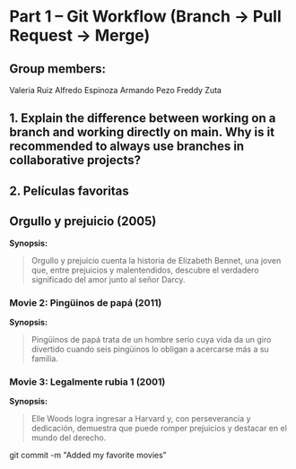 # Part 1 – Git Workflow (Branch → Pull Request → Merge)
## Group members: 

Valeria Ruiz
Alfredo Espinoza
Armando Pezo
Freddy Zuta

## 1. Explain the difference between working on a branch and working directly on main. Why is it recommended to always use branches in collaborative projects?


## 2. Películas favoritas

## Orgullo y prejuicio (2005)
**Synopsis:**
>Orgullo y prejuicio cuenta la historia de Elizabeth Bennet, una joven que, entre prejuicios y malentendidos, descubre el verdadero significado del amor junto al señor Darcy.

### Movie 2: Pingüinos de papá (2011)
**Synopsis:**
>Pingüinos de papá trata de un hombre serio cuya vida da un giro divertido cuando seis pingüinos lo obligan a acercarse más a su familia.

### Movie 3: Legalmente rubia 1 (2001)
**Synopsis:**
>Elle Woods logra ingresar a Harvard y, con perseverancia y dedicación, demuestra que puede romper prejuicios y destacar en el mundo del derecho.

git commit -m "Added my favorite movies"

